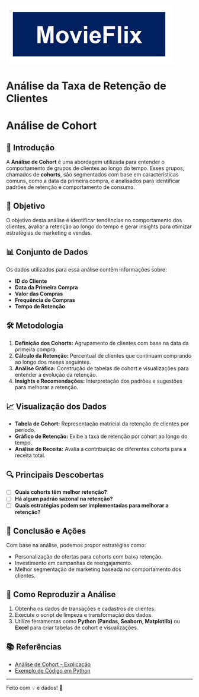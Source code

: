 
<img src="Imagens2/logo.png" alt="Tabelas" width="450"/>


# **Análise da Taxa de Retenção de Clientes**



# Análise de Cohort

## 📌 Introdução
A **Análise de Cohort** é uma abordagem utilizada para entender o comportamento de grupos de clientes ao longo do tempo. Esses grupos, chamados de **cohorts**, são segmentados com base em características comuns, como a data da primeira compra, e analisados para identificar padrões de retenção e comportamento de consumo.

## 🎯 Objetivo
O objetivo desta análise é identificar tendências no comportamento dos clientes, avaliar a retenção ao longo do tempo e gerar insights para otimizar estratégias de marketing e vendas.

## 📊 Conjunto de Dados
Os dados utilizados para essa análise contêm informações sobre:
- **ID do Cliente**
- **Data da Primeira Compra**
- **Valor das Compras**
- **Frequência de Compras**
- **Tempo de Retenção**

## 🛠 Metodologia
1. **Definição dos Cohorts:** Agrupamento de clientes com base na data da primeira compra.
2. **Cálculo da Retenção:** Percentual de clientes que continuam comprando ao longo dos meses seguintes.
3. **Análise Gráfica:** Construção de tabelas de cohort e visualizações para entender a evolução da retenção.
4. **Insights e Recomendações:** Interpretação dos padrões e sugestões para melhorar a retenção.

## 📈 Visualização dos Dados
- **Tabela de Cohort:** Representação matricial da retenção de clientes por período.
- **Gráfico de Retenção:** Exibe a taxa de retenção por cohort ao longo do tempo.
- **Análise de Receita:** Avalia a contribuição de diferentes cohorts para a receita total.

## 🔍 Principais Descobertas
- [ ] **Quais cohorts têm melhor retenção?**
- [ ] **Há algum padrão sazonal na retenção?**
- [ ] **Quais estratégias podem ser implementadas para melhorar a retenção?**

## 🚀 Conclusão e Ações
Com base na análise, podemos propor estratégias como:
- Personalização de ofertas para cohorts com baixa retenção.
- Investimento em campanhas de reengajamento.
- Melhor segmentação de marketing baseada no comportamento dos clientes.

## 📌 Como Reproduzir a Análise
1. Obtenha os dados de transações e cadastros de clientes.
2. Execute o script de limpeza e transformação dos dados.
3. Utilize ferramentas como **Python (Pandas, Seaborn, Matplotlib)** ou **Excel** para criar tabelas de cohort e visualizações.

## 📚 Referências
- [Análise de Cohort - Explicação](https://en.wikipedia.org/wiki/Cohort_analysis)
- [Exemplo de Código em Python](https://github.com/seu-repositorio)

---
Feito com 💡 e dados! 🚀

